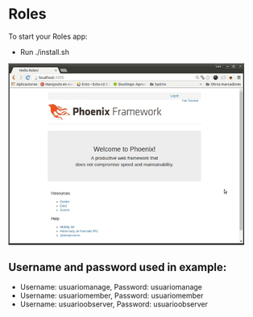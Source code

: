 # Roles



To start your Roles app:

* Run ./install.sh

![Example](https://github.com/luismackmack/roles/blob/master/demo_roles.gif)


## Username and password used in example:

 * Username: usuariomanage, Password: usuariomanage
 * Username: usuariomember, Password: usuariomember
 * Username: usuarioobserver, Password: usuarioobserver
 


